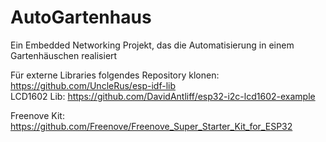 # AutoGartenhaus
Ein Embedded Networking Projekt, das die Automatisierung in einem Gartenhäuschen realisiert

Für externe Libraries folgendes Repository klonen: https://github.com/UncleRus/esp-idf-lib <br>
LCD1602 Lib: https://github.com/DavidAntliff/esp32-i2c-lcd1602-example

Freenove Kit: https://github.com/Freenove/Freenove_Super_Starter_Kit_for_ESP32
